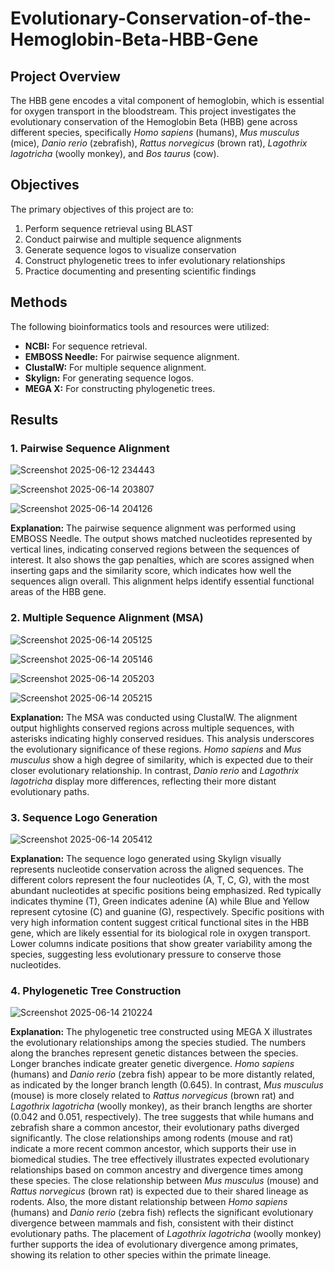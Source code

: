 # Evolutionary-Conservation-of-the-Hemoglobin-Beta-HBB-Gene
## Project Overview

The HBB gene encodes a vital component of hemoglobin, which is essential for oxygen transport in the bloodstream. This project investigates the evolutionary conservation of the Hemoglobin Beta (HBB) gene across different species, specifically *Homo sapiens* (humans), *Mus musculus* (mice), *Danio rerio* (zebrafish), *Rattus norvegicus* (brown rat), *Lagothrix lagotricha* (woolly monkey), and *Bos taurus* (cow). 

## Objectives

The primary objectives of this project are to:

1. Perform sequence retrieval using BLAST
2. Conduct pairwise and multiple sequence alignments
3. Generate sequence logos to visualize conservation
4. Construct phylogenetic trees to infer evolutionary relationships
5. Practice documenting and presenting scientific findings

## Methods

The following bioinformatics tools and resources were utilized:

- **NCBI:** For sequence retrieval.
- **EMBOSS Needle:** For pairwise sequence alignment.
- **ClustalW:** For multiple sequence alignment.
- **Skylign:** For generating sequence logos.
- **MEGA X:** For constructing phylogenetic trees.

## Results

### 1. Pairwise Sequence Alignment

![Screenshot 2025-06-12 234443](https://github.com/user-attachments/assets/8062862d-0a3c-4043-b1e3-6c0f840b5355)

![Screenshot 2025-06-14 203807](https://github.com/user-attachments/assets/0d8849f0-18d1-47ad-a17e-4f31af76a6eb)

![Screenshot 2025-06-14 204126](https://github.com/user-attachments/assets/85fb8b42-9f9c-4b80-bb43-4ed645f79e31)





**Explanation:** The pairwise sequence alignment was performed using EMBOSS Needle. The output shows matched nucleotides represented by vertical lines, indicating conserved regions between the sequences of interest. It also shows the gap penalties, which are scores assigned when inserting gaps and the similarity score, which indicates how well the sequences align overall. This alignment helps identify essential functional areas of the HBB gene.

### 2. Multiple Sequence Alignment (MSA)

![Screenshot 2025-06-14 205125](https://github.com/user-attachments/assets/ae8c20d2-5014-4c1b-9ed9-b2d2462408a7)

![Screenshot 2025-06-14 205146](https://github.com/user-attachments/assets/d3269169-dc13-4525-9c2e-34ef08c898d4)

![Screenshot 2025-06-14 205203](https://github.com/user-attachments/assets/0200f7bb-88ec-4cc5-8f3e-f61597daccea)

![Screenshot 2025-06-14 205215](https://github.com/user-attachments/assets/31ac1b9d-9655-4256-99d5-ccecf8c6a2f6)





**Explanation:** The MSA was conducted using ClustalW. The alignment output highlights conserved regions across multiple sequences, with asterisks indicating highly conserved residues. This analysis underscores the evolutionary significance of these regions. *Homo sapiens* and *Mus musculus* show a high degree of similarity, which is expected due to their closer evolutionary relationship. In contrast, *Danio rerio* and *Lagothrix lagotricha* display more differences, reflecting their more distant evolutionary paths.

### 3. Sequence Logo Generation

![Screenshot 2025-06-14 205412](https://github.com/user-attachments/assets/f5023bce-d699-4a8c-9e7c-5786280c36db)



**Explanation:** The sequence logo generated using Skylign visually represents nucleotide conservation across the aligned sequences. The different colors represent the four nucleotides (A, T, C, G), with the most abundant nucleotides at specific positions being emphasized. Red typically indicates thymine (T), Green indicates adenine (A) while Blue and Yellow represent cytosine (C) and guanine (G), respectively. Specific positions with very high information content suggest critical functional sites in the HBB gene, which are likely essential for its biological role in oxygen transport. Lower columns indicate positions that show greater variability among the species, suggesting less evolutionary pressure to conserve those nucleotides.

### 4. Phylogenetic Tree Construction

![Screenshot 2025-06-14 210224](https://github.com/user-attachments/assets/a35313c3-ace7-46cc-a480-56fca8691c12)



**Explanation:** The phylogenetic tree constructed using MEGA X illustrates the evolutionary relationships among the species studied. The numbers along the branches represent genetic distances between the species. Longer branches indicate greater genetic divergence. *Homo sapiens* (humans) and *Danio rerio* (zebra fish) appear to be more distantly related, as indicated by the longer branch length (0.645). In contrast, *Mus musculus* (mouse) is more closely related to *Rattus norvegicus* (brown rat) and *Lagothrix lagotricha* (woolly monkey), as their branch lengths are shorter (0.042 and 0.051, respectively). The tree suggests that while humans and zebrafish share a common ancestor, their evolutionary paths diverged significantly. The close relationships among rodents (mouse and rat) indicate a more recent common ancestor, which supports their use in biomedical studies.
 The tree effectively illustrates expected evolutionary relationships based on common ancestry and divergence times among these species. The close relationship between *Mus musculus* (mouse) and *Rattus norvegicus* (brown rat) is expected due to their shared lineage as rodents. Also, the more distant relationship between *Homo sapiens* (humans) and *Danio rerio* (zebra fish) reflects the significant evolutionary divergence between mammals and fish, consistent with their distinct evolutionary paths. The placement of *Lagothrix lagotricha* (woolly monkey) further supports the idea of evolutionary divergence among primates, showing its relation to other species within the primate lineage.
